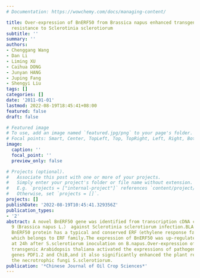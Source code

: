 ```yaml
---
# Documentation: https://wowchemy.com/docs/managing-content/

title: Over-expression of BnERF50 from Brassica napus enhanced transgenic Arabidopsis
  resistance to Sclerotinia sclerotiorum
subtitle: ''
summary: ''
authors:
- Chenggang Wang
- Dan Li
- Liming XU
- Caihua DONG
- Junyan HANG
- Juping Fang
- Shengyi Liu
tags: []
categories: []
date: '2011-01-01'
lastmod: 2022-08-19T18:45:41+08:00
featured: false
draft: false

# Featured image
# To use, add an image named `featured.jpg/png` to your page's folder.
# Focal points: Smart, Center, TopLeft, Top, TopRight, Left, Right, BottomLeft, Bottom, BottomRight.
image:
  caption: ''
  focal_point: ''
  preview_only: false

# Projects (optional).
#   Associate this post with one or more of your projects.
#   Simply enter your project's folder or file name without extension.
#   E.g. `projects = ["internal-project"]` references `content/project/deep-learning/index.md`.
#   Otherwise, set `projects = []`.
projects: []
publishDate: '2022-08-19T10:45:41.329356Z'
publication_types:
- '2'
abstract: A novel BnERF50 gene was identified from transcription cDNA chip of Zhongshuang
  9（Brassica napus L.） against Sclerotinia sclerotiorum infection.BLAST result showed
  BnERF50 protein has a typical and conserved ERF（ethylene response factor） domain
  which belongs to ERF family.The expression of BnERF50 was up-regulated significantly
  at 24h after S.sclerotiorum inoculation on B.napus.Over-expression of BnERF50 in
  transgenic Arabidopsis thaliana activated the expressions of pathogenesis-related（PR）
  genes PDF1.2 and ChiB,and it also significantly enhanced the plant resistance to
  the necrotrophic fungi S.sclerotiorum.
publication: '*Chinese Journal of Oil Crop Sciences*'
---
```

